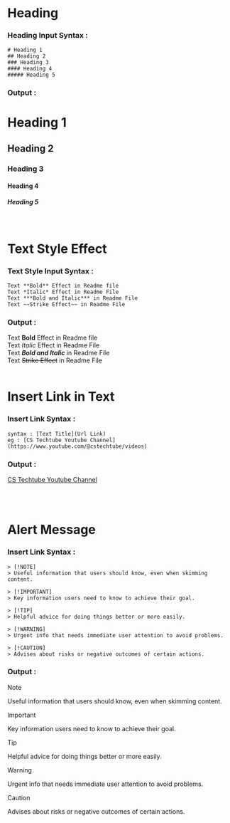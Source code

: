 
# Heading 

### Heading Input Syntax :
```
# Heading 1
## Heading 2
### Heading 3
#### Heading 4
##### Heading 5
```

### Output :

# Heading 1
## Heading 2
### Heading 3
#### Heading 4
##### Heading 5
<br>


# Text Style Effect

### Text Style Input Syntax :
```
Text **Bold** Effect in Readme file
Text *Italic* Effect in Readme File
Text ***Bold and Italic*** in Readme File
Text ~~Strike Effect~~ in Readme File
```

### Output :
Text **Bold** Effect in Readme file  <br>
Text *Italic* Effect in Readme File  <br>
Text ***Bold and Italic*** in Readme File  <br>
Text ~~Strike Effect~~ in Readme File  <br>
<br>

# Insert Link in Text   

### Insert Link Syntax :
```
syntax : [Text Title](Url Link)
eg : [CS Techtube Youtube Channel](https://www.youtube.com/@cstechtube/videos)
```
### Output :
[CS Techtube Youtube Channel](https://www.youtube.com/@cstechtube/videos)

<br>
<br>

# Alert Message 

### Insert Link Syntax :
```
> [!NOTE]
> Useful information that users should know, even when skimming content.

> [!IMPORTANT]
> Key information users need to know to achieve their goal.

> [!TIP]
> Helpful advice for doing things better or more easily.

> [!WARNING]
> Urgent info that needs immediate user attention to avoid problems.

> [!CAUTION]
> Advises about risks or negative outcomes of certain actions.
```

### Output :
> [!NOTE]
> Useful information that users should know, even when skimming content.

> [!IMPORTANT]
> Key information users need to know to achieve their goal.

> [!TIP]
> Helpful advice for doing things better or more easily.

> [!WARNING]
> Urgent info that needs immediate user attention to avoid problems.

> [!CAUTION]
> Advises about risks or negative outcomes of certain actions.
<br>
